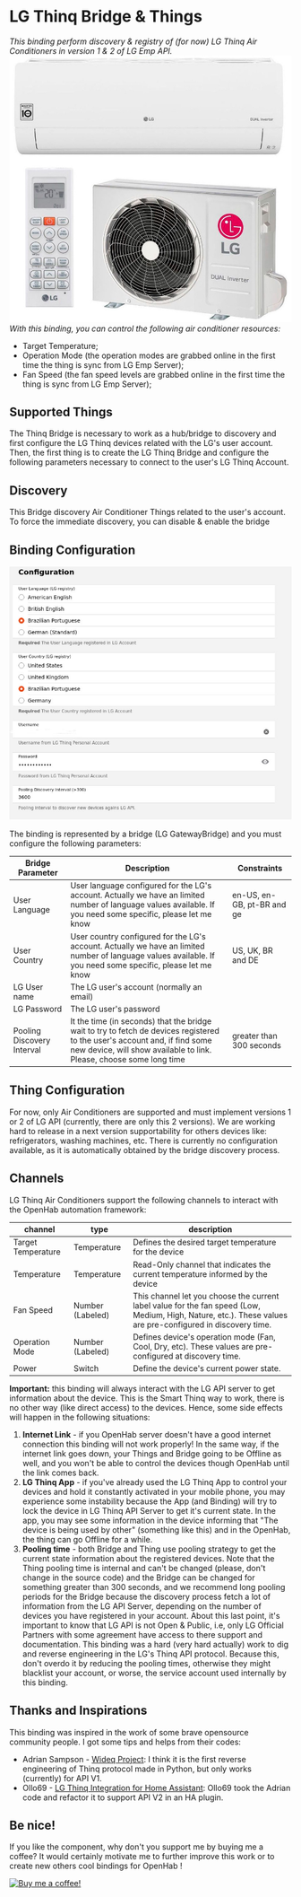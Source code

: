 # LG Thinq Bridge & Things

_This binding perform discovery & registry of (for now) LG Thinq Air Conditioners in version 1 & 2 of LG Emp API.
![LG Thinq Air Conditioners (v1 & v2)](doc/lg-thinq-air.jpg)
With this binding, you can control the following air conditioner resources:_
* Target Temperature;
* Operation Mode (the operation modes are grabbed online in the first time the thing is sync from LG Emp Server);
* Fan Speed (the fan speed levels are grabbed online in the first time the thing is sync from LG Emp Server);


## Supported Things

The Thinq Bridge is necessary to work as a hub/bridge to discovery and first configure the LG Thinq devices related with the LG's user account.
Then, the first thing is to create the LG Thinq Bridge and configure the following parameters necessary to connect to the user's LG Thinq Account.

## Discovery

This Bridge discovery Air Conditioner Things related to the user's account. To force the immediate discovery, you can disable & enable the bridge 

## Binding Configuration

![LG Bridge Configuration](doc/bridge-configuration.jpg)

The binding is represented by a bridge (LG GatewayBridge) and you must configure the following parameters:

| Bridge Parameter           | Description                                                                                                                                                                                        | Constraints                |
|----------------------------|----------------------------------------------------------------------------------------------------------------------------------------------------------------------------------------------------|----------------------------|
| User Language              | User language configured for the LG's account. Actually we have an limited number of language values available. If you need some specific, please let me know                                      | en-US, en-GB, pt-BR and ge |
| User Country               | User country configured for the LG's account. Actually we have an limited number of language values available. If you need some specific, please let me know                                       | US, UK, BR and DE          |
| LG User name               | The LG user's account (normally an email)                                                                                                                                                          |                            |
| LG Password                | The LG user's password                                                                                                                                                                             |                            |
| Pooling Discovery Interval | It the time (in seconds) that the bridge wait to try to fetch de devices registered to the user's account and, if find some new device, will show available to link. Please, choose some long time | greater than 300 seconds   |



## Thing Configuration

For now, only Air Conditioners are supported and must implement versions 1 or 2 of LG API (currently, there are only this 2 versions). We are working hard to release in a next version supportability for others devices like: refrigerators, washing machines, etc.
There is currently no configuration available, as it is automatically obtained by the bridge discovery process.

## Channels

LG Thinq Air Conditioners support the following channels to interact with the OpenHab automation framework:

| channel            | type             | description                                                                                                                                                 |
|--------------------|------------------|-------------------------------------------------------------------------------------------------------------------------------------------------------------|
| Target Temperature | Temperature      | Defines the desired target temperature for the device                                                                                                       |
| Temperature        | Temperature      | Read-Only channel that indicates the current temperature informed by the device                                                                             |
| Fan Speed          | Number (Labeled) | This channel let you choose the current label value for the fan speed (Low, Medium, High, Nature, etc.). These values are pre-configured in discovery time. |
| Operation Mode     | Number (Labeled) | Defines device's operation mode (Fan, Cool, Dry, etc). These values are pre-configured at discovery time.                                                   |
| Power              | Switch           | Define the device's current power state.                                                                                                                    |

**Important:** this binding will always interact with the LG API server to get information about the device. This is the Smart Thinq way to work, there is no other way (like direct access) to the devices. Hence, some side effects will happen in the following situations:
1. **Internet Link** - if you OpenHab server doesn't have a good internet connection this binding will not work properly! In the same way, if the internet link goes down, your Things and Bridge going to be Offline as well, and you won't be able to control the devices though OpenHab until the link comes back.
2. **LG Thinq App** - if you've already used the LG Thinq App to control your devices and hold it constantly activated in your mobile phone, you may experience some instability because the App (and Binding) will try to lock the device in LG Thinq API Server to get it's current state. In the app, you may see some information in the device informing that "The device is being used by other" (something like this) and in the OpenHab, the thing can go Offline for a while.
3. **Pooling time** - both Bridge and Thing use pooling strategy to get the current state information about the registered devices. Note that the Thing pooling time is internal and can't be changed (please, don't change in the source code) and the Bridge can be changed for something greater than 300 seconds, and we recommend long pooling periods for the Bridge because the discovery process fetch a lot of information from the LG API Server, depending on the number of devices you have registered in your account. 
About this last point, it's important to know that LG API is not Open & Public, i.e, only LG Official Partners with some agreement have access to there support and documentation. This binding was a hard (very hard actually) work to dig and reverse engineering in the LG's Thinq API protocol. Because this, don't overdo it by reducing the pooling times, otherwise they might blacklist your account, or worse, the service account used internally by this binding.

## Thanks and Inspirations

This binding was inspired in the work of some brave opensource community people. I got some tips and helps from their codes:
* Adrian Sampson - [Wideq Project](https://github.com/sampsyo/wideq): I think it is the first reverse engineering of Thinq protocol made in Python, but only works (currently) for API V1.
* Ollo69 - [LG Thinq Integration for Home Assistant](https://github.com/ollo69/ha-smartthinq-sensors): Ollo69 took the Adrian code and refactor it to support API V2 in an HA plugin.

## Be nice!
If you like the component, why don't you support me by buying me a coffee?
It would certainly motivate me to further improve this work or to create new others cool bindings for OpenHab !

[![Buy me a coffee!](https://www.buymeacoffee.com/assets/img/custom_images/black_img.png)](https://www.buymeacoffee.com/nemerdaud)




